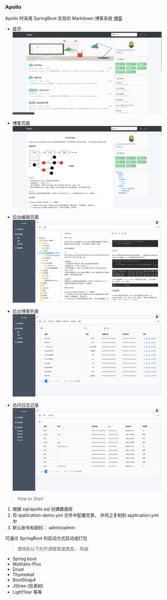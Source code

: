 ### Apollo
Apollo 时采用 SpringBoot 实现的 Markdown 博客系统 [博客](http://blog.apologizebao.cn)

+ 首页
![](https://raw.githubusercontent.com/7polo/resources/master/apollo/front_index.png)

+ 博客页面
![](https://raw.githubusercontent.com/7polo/resources/master/apollo/front_blog.png)

+ 后台编辑页面
![](https://raw.githubusercontent.com/7polo/resources/master/apollo/admin.png)

+ 后台博客列表
![](https://raw.githubusercontent.com/7polo/resources/master/apollo/admin_blog.png)

+ 访问日志记录
![](https://raw.githubusercontent.com/7polo/resources/master/apollo/admin_log.png)


> How to Start

1. 根据 sql/apollo.sql 创建数据库
2. 将 application-demo.yml 文件中配置完善， 并将之复制到 application.yml 中
3. 默认账号和密码： admin/admin

可通过 SpringBoot 的启动方式启动或打包


> 使用到以下的开源框架或类库， 鸣谢

+ Spring boot
+ Mybtatis-Plus
+ Druid
+ Thymeleaf
+ BootStrap4
+ JStree (目录树)
+ LightYear
等等
